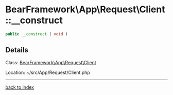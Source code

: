 # BearFramework\App\Request\Client::__construct

```php
public __construct ( void )
```

## Details

Class: [BearFramework\App\Request\Client](bearframework.app.request.client.class.md)

Location: ~/src/App/Request/Client.php

---

[back to index](index.md)

